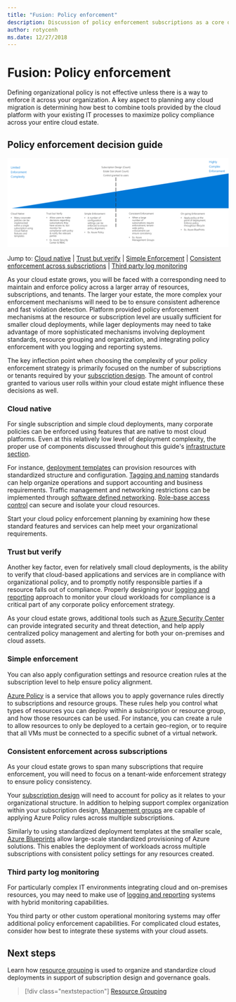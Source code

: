 ```yaml
---
title: "Fusion: Policy enforcement" 
description: Discussion of policy enforcement subscriptions as a core design priority in Azure migrations
author: rotycenh
ms.date: 12/27/2018
---
```


# Fusion: Policy enforcement

Defining organizational policy is not effective unless there is a way to enforce it across your organization. A key aspect to planning any cloud migration is determining how best to combine tools provided by the cloud platform with your existing IT processes to maximize policy compliance across your entire cloud estate.

## Policy enforcement decision guide

![Plotting policy enforcement options from least to most complex, aligned with jump links below](../../_images/discovery-guides/discovery-guide-policy-enforcement.png)

Jump to: [Cloud native](#cloud-native) | [Trust but verify](#trust-but-verify) | [Simple Enforcement](#simple-enforcement) | [Consistent enforcement across subscriptions](#consistent-enforcement-across-subscriptions) | [Third party log monitoring](#third-party-log-monitoring)

As your cloud estate grows, you will be faced with a corresponding need to maintain and enforce policy across a larger array of resources, subscriptions, and tenants. The larger your estate, the more complex your enforcement mechanisms will need to be to ensure consistent adherence and fast violation detection. Platform provided policy enforcement mechanisms at the resource or subscription level are usually sufficient for smaller cloud deployments, while lager deployments may need to take advantage of more sophisticated mechanisms involving deployment standards, resource grouping and organization, and integrating policy enforcement with you logging and reporting systems.

The key inflection point when choosing the complexity of your policy enforcement strategy is primarily focused on the number of subscriptions or tenants required by your [subscription design](../subscriptions/overview.md). The amount of control granted to various user rolls within your cloud estate might influence these decisions as well.

### Cloud native

For single subscription and simple cloud deployments, many corporate policies can be enforced using features that are native to most cloud platforms. Even at this relatively low level of deployment complexity, the proper use of components discussed throughout this guide's [infrastructure section](../overview.md).

For instance, [deployment templates](../resource-grouping/overview.md#deployment-grouping-templated-deployments) can provision resources with standardized structure and configuration. [Tagging and naming](../resource-tagging/overview.md) standards can help organize operations and support accounting and business requirements. Traffic management and networking restrictions can be implemented through [software defined networking](../software-defined-networks/overview.md). [Role-base access control](../identity/overview.md) can secure and isolate your cloud resources.

Start your cloud policy enforcement planning by examining how these standard features and services can help meet your organizational requirements.

### Trust but verify

Another key factor, even for relatively small cloud deployments, is the ability to verify that cloud-based applications and services are in compliance with organizational policy, and to promptly notify responsible parties if a resource falls out of compliance. Properly designing your [logging and reporting](../logs-and-reporting/overview.md) approach to monitor your cloud workloads for compliance is a critical part of any corporate policy enforcement strategy.

As your cloud estate grows, additional tools such as [Azure Security Center](/azure/security-center/) can provide integrated security and threat detection, and help apply centralized policy management and alerting for both your on-premises and cloud assets.

### Simple enforcement

You can also apply configuration settings and resource creation rules at the subscription level to help ensure policy alignment.

[Azure Policy](/azure/governance/policy/overview) is a service that allows you to apply governance rules directly to subscriptions and resource groups. These rules help you control what types of resources you can deploy within a subscription or resource group, and how those resources can be used. For instance, you can create a rule to allow resources to only be deployed to a certain geo-region, or to require that all VMs must be connected to a specific subnet of a virtual network.

### Consistent enforcement across subscriptions

As your cloud estate grows to span many subscriptions that require enforcement, you will need to focus on a tenant-wide enforcement strategy to ensure policy consistency.

Your [subscription design](../subscriptions/overview.md) will need to account for policy as it relates to your organizational structure. In addition to helping support complex organization within your subscription design, [Management groups](../subscriptions/overview.md#management-groups) are capable of applying Azure Policy rules across multiple subscriptions.

Similarly to using standardized deployment templates at the smaller scale, [Azure Blueprints](/azure/governance/blueprints/overview) allow large-scale standardized provisioning of Azure solutions. This enables the deployment of workloads across multiple subscriptions with consistent policy settings for any resources created.

### Third party log monitoring

For particularly complex IT environments integrating cloud and on-premises resources, you may need to make use of [logging and reporting](../logs-and-reporting/overview.md) systems with hybrid monitoring capabilities.

You third party or other custom operational monitoring systems may offer additional policy enforcement capabilities. For complicated cloud estates, consider how best to integrate these systems with your cloud assets.

## Next steps

Learn how [resource grouping](../resource-grouping/overview.md) is used to organize and standardize cloud deployments in support of subscription design and governance goals.

> [!div class="nextstepaction"]
> [Resource Grouping](../resource-grouping/overview.md)

